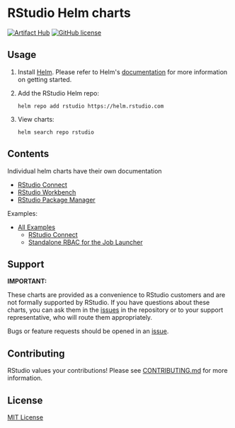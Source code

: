 # RStudio Helm charts

[![Artifact Hub](https://img.shields.io/endpoint?url=https://artifacthub.io/badge/repository/rstudio)](https://artifacthub.io/packages/search?repo=rstudio)
[![GitHub license](https://img.shields.io/github/license/rstudio/helm.svg)](https://github.com/rstudio/helm/blob/main/LICENSE)

## Usage

1. Install [Helm](https://helm.sh). Please refer to Helm's [documentation](https://helm.sh/docs/) for more information on getting started.

2. Add the RStudio Helm repo:

   ```console
   helm repo add rstudio https://helm.rstudio.com
   ```

3. View charts:

   ```console
   helm search repo rstudio
   ```

## Contents

Individual helm charts have their own documentation

- [RStudio Connect](./charts/rstudio-connect)
- [RStudio Workbench](./charts/rstudio-workbench)
- [RStudio Package Manager](./charts/rstudio-pm)

Examples:

- [All Examples](./examples)
    - [RStudio Connect](./examples/connect/)
    - [Standalone RBAC for the Job Launcher](./examples/rbac)

## Support

**IMPORTANT:** 

These charts are provided as a convenience to RStudio customers and are not formally supported by RStudio. If you
have questions about these charts, you can ask them in the [issues](https://github.com/rstudio/helm/issues/new/choose) 
in the repository or to your support representative, who will route them appropriately.

Bugs or feature requests should be opened in an [issue](https://github.com/rstudio/helm/issues/new/choose).

## Contributing

RStudio values your contributions! Please see [CONTRIBUTING.md](./CONTRIBUTING.md) for more information.

## License

[MIT License](./LICENSE)
